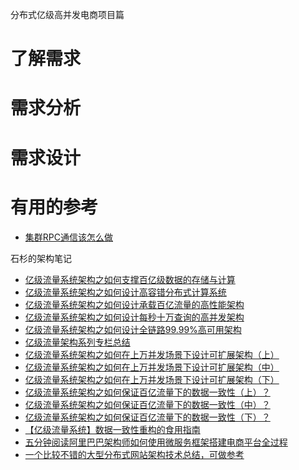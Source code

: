 分布式亿级高并发电商项目篇
# 了解需求
# 需求分析
# 需求设计
# 






# 有用的参考

* [集群RPC通信该怎么做](https://mp.weixin.qq.com/s?__biz=MjM5MzA1Mzc3Nw==&mid=2247484099&idx=1&sn=1f3e67ea1c031550f73ad2f7fe13c511&chksm=a69daffd91ea26eb5e98131fac8d4b751abb334f51a49659900a8ce290e19244251fe6f234fb&scene=21#wechat_redirect)

石杉的架构笔记
* [亿级流量系统架构之如何支撑百亿级数据的存储与计算 ](https://mp.weixin.qq.com/s/eqtR9QAMIm3F4QnGut1vrA)
* [亿级流量系统架构之如何设计高容错分布式计算系统](https://mp.weixin.qq.com/s/Omzkr-9BoL3GjyiWn9Nhdg)
* [亿级流量系统架构之如何设计承载百亿流量的高性能架构](https://mp.weixin.qq.com/s/o8rZwDGkJwPxHsPpBcQh9w)
* [亿级流量系统架构之如何设计每秒十万查询的高并发架构](https://mp.weixin.qq.com/s/Fw7WL8BiBrQ9osqqWSwqEw)
* [亿级流量系统架构之如何设计全链路99.99%高可用架构‍](https://mp.weixin.qq.com/s/3-eWMVje_PWnwGmsZZBJog)
* [亿级流量架构系列专栏总结](https://mp.weixin.qq.com/s/AkZn-RjXcZYdZ2PjQ8_YHA)
* [亿级流量系统架构之如何在上万并发场景下设计可扩展架构（上）](https://mp.weixin.qq.com/s/8zHlTwTQkl3LNS5beOf5AA)
* [亿级流量系统架构之如何在上万并发场景下设计可扩展架构（中）](https://mp.weixin.qq.com/s/ThoeXs-Dz7xbs-Nl7Mbfag)
* [亿级流量系统架构之如何在上万并发场景下设计可扩展架构（下）](https://mp.weixin.qq.com/s/f4We1V8EAIyM8wpvwAHmwQ)
* [亿级流量系统架构之如何保证百亿流量下的数据一致性（上）？](https://mp.weixin.qq.com/s/hh-kpRLwKRLLK8fG-5jzTQ)
* [亿级流量系统架构之如何保证百亿流量下的数据一致性（中）？](https://mp.weixin.qq.com/s/suPMfwaXc4ze_csS2WfzHA)
* [亿级流量系统架构之如何保证百亿流量下的数据一致性（下）？](https://mp.weixin.qq.com/s/TdGiiBzaOTo1TeY40NpSTw)
* [【亿级流量系统】数据一致性重构的食用指南](https://mp.weixin.qq.com/s/bZwhgi9MFioSmfPeb9tcsg)
* [五分钟阅读阿里巴巴架构师如何使用微服务框架搭建电商平台全过程](https://blog.csdn.net/pingdouble/article/details/79527044)
* [一个比较不错的大型分布式网站架构技术总结，可做参考](https://blog.csdn.net/hjm4702192/article/details/79612611)




